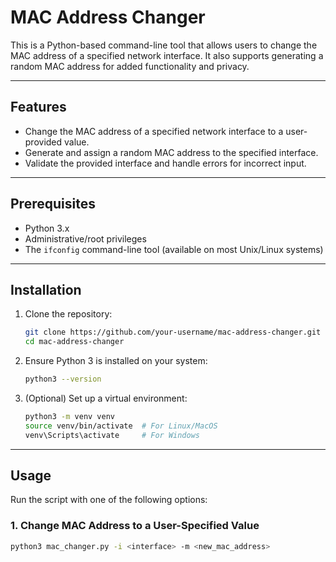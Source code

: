 # MAC Address Changer

This is a Python-based command-line tool that allows users to change the MAC address of a specified network interface. It also supports generating a random MAC address for added functionality and privacy.

---

## Features
- Change the MAC address of a specified network interface to a user-provided value.
- Generate and assign a random MAC address to the specified interface.
- Validate the provided interface and handle errors for incorrect input.

---

## Prerequisites
- Python 3.x
- Administrative/root privileges
- The `ifconfig` command-line tool (available on most Unix/Linux systems)

---

## Installation
1. Clone the repository:
    ```bash
    git clone https://github.com/your-username/mac-address-changer.git
    cd mac-address-changer
    ```
2. Ensure Python 3 is installed on your system:
    ```bash
    python3 --version
    ```

3. (Optional) Set up a virtual environment:
    ```bash
    python3 -m venv venv
    source venv/bin/activate  # For Linux/MacOS
    venv\Scripts\activate     # For Windows
    ```

---

## Usage
Run the script with one of the following options:

### 1. Change MAC Address to a User-Specified Value
```bash
python3 mac_changer.py -i <interface> -m <new_mac_address>
